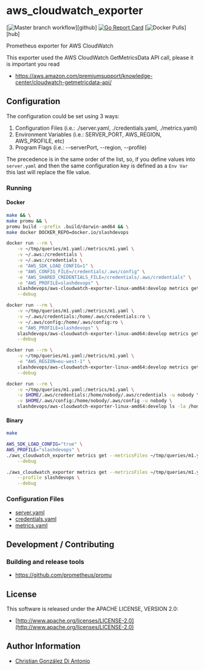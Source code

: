 # aws_cloudwatch_exporter

[![Master branch workflow](https://github.com/slashdevops/aws_cloudwatch_exporter/workflows/Master%20branch%20workflow/badge.svg?branch=master)][github]
[![Go Report Card](https://goreportcard.com/badge/github.com/slashdevops/aws_cloudwatch_exporter)](https://goreportcard.com/report/github.com/slashdevops/aws_cloudwatch_exporter)
[![Docker Pulls](https://img.shields.io/docker/pulls/slashdevops/aws_cloudwatch_exporter.svg?maxAge=604800)][hub]

Prometheus exporter for AWS CloudWatch

This exporter used the AWS CloudWatch GetMetricsData API call, please it is important you read
* https://aws.amazon.com/premiumsupport/knowledge-center/cloudwatch-getmetricdata-api/

## Configuration

The configuration could be set using 3 ways:
 
1. Configuration Files   (i.e.: ./server.yaml, ./credentials.yaml, ./metrics.yaml)
2. Environment Variables (i.e.: SERVER_PORT, AWS_REGION, AWS_PROFILE, etc)
3. Program Flags         (i.e.: --serverPort, --region, --profile)

The precedence is in the same order of the list, so, if you define values into `server.yaml` and then 
the same configuration key is defined as a `Env Var` this last will replace the file value.

### Running

#### Docker

```bash
make && \
make promu && \
promu build --prefix .build/darwin-amd64 && \
make docker DOCKER_REPO=docker.io/slashdevops

docker run --rm \
    -v ~/tmp/queries/m1.yaml:/metrics/m1.yaml \
    -v ~/.aws:/credentials \
    -v ~/.aws:/credentials \
    -e "AWS_SDK_LOAD_CONFIG=1" \
    -e "AWS_CONFIG_FILE=/credentials/.aws/config" \
    -e "AWS_SHARED_CREDENTIALS_FILE=/credentials/.aws/credentials" \
    -e "AWS_PROFILE=slashdevops" \
    slashdevops/aws-cloudwatch-exporter-linux-amd64:develop metrics get --metricsFiles /metrics/m1.yaml \
    --debug

docker run --rm \
    -v ~/tmp/queries/m1.yaml:/metrics/m1.yaml \
    -v ~/.aws/credentials:/home/.aws/credentials:ro \
    -v ~/.aws/config:/home/.aws/config:ro \
    -e "AWS_PROFILE=slashdevops" \
    slashdevops/aws-cloudwatch-exporter-linux-amd64:develop metrics get --metricsFiles /metrics/m1.yaml \
    --debug

docker run --rm \
    -v ~/tmp/queries/m1.yaml:/metrics/m1.yaml \
    -e "AWS_REGION=eu-west-1" \
    slashdevops/aws-cloudwatch-exporter-linux-amd64:develop metrics get --metricsFiles /metrics/m1.yaml \
    --debug

docker run --rm \
    -v ~/tmp/queries/m1.yaml:/metrics/m1.yaml \
    -v $HOME/.aws/credentials:/home/nobody/.aws/credentials -u nobody \
    -v $HOME/.aws/config:/home/nobody/.aws/config -u nobody \
    slashdevops/aws-cloudwatch-exporter-linux-amd64:develop ls -la /home/nobody/
```

#### Binary

```bash
make

AWS_SDK_LOAD_CONFIG="true" \
AWS_PROFILE="slashdevops" \
./aws_cloudwatch_exporter metrics get --metricsFiles ~/tmp/queries/m1.yaml \
    --debug
```

```bash
./aws_cloudwatch_exporter metrics get --metricsFiles ~/tmp/queries/m1.yaml \
    --profile slashdevops \
    --debug
```

### Configuration Files

* [server.yaml](docs/server.md)
* [credentials.yaml](docs/credentials.md)
* [metrics.yaml](docs/metrics.md)


## Development / Contributing

### Building and release tools

* https://github.com/prometheus/promu

## License

This software is released under the APACHE LICENSE, VERSION 2.0:

* [http://www.apache.org/licenses/LICENSE-2.0](http://www.apache.org/licenses/LICENSE-2.0)

## Author Information

* [Christian González Di Antonio](https://github.com/christiangda)